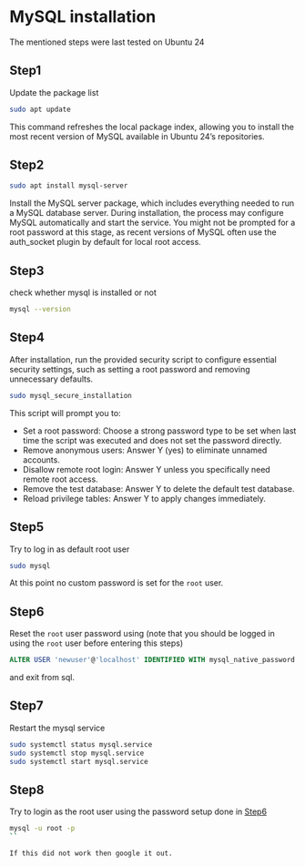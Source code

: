 # MySQL installation

The mentioned steps were last tested on Ubuntu 24

## Step1

Update the package list

``` bash
sudo apt update
```

This command refreshes the local package index, allowing you to install the most recent version of MySQL available in Ubuntu 24’s repositories.

## Step2

``` bash
sudo apt install mysql-server
```

Install the MySQL server package, which includes everything needed to run a MySQL database server. During installation, the process may configure MySQL automatically and start the service. You might not be prompted for a root password at this stage, as recent versions of MySQL often use the auth_socket plugin by default for local root access.

## Step3

check whether mysql is installed or not

``` bash
mysql --version
```

## Step4

After installation, run the provided security script to configure essential security settings, such as setting a root password and removing unnecessary defaults.

``` bash
sudo mysql_secure_installation
```

This script will prompt you to:

- Set a root password: Choose a strong password type to be set when last time the script was executed and does not set the password directly.
- Remove anonymous users: Answer Y (yes) to eliminate unnamed accounts.
- Disallow remote root login: Answer Y unless you specifically need remote root access.
- Remove the test database: Answer Y to delete the default test database.
- Reload privilege tables: Answer Y to apply changes immediately.

## Step5

Try to log in as default root user

``` bash
sudo mysql
```

At this point no custom password is set for the `root` user.

## Step6

Reset the `root` user password using (note that you should be logged in using the `root` user before entering this steps)

``` sql
ALTER USER 'newuser'@'localhost' IDENTIFIED WITH mysql_native_password BY 'password';
```

and exit from sql.

## Step7

Restart the mysql service

``` bash
sudo systemctl status mysql.service
sudo systemctl stop mysql.service
sudo systemctl start mysql.service
```

## Step8

Try to login as the root user using the password setup done in [Step6](##Step6)

``` bash
mysql -u root -p
``

If this did not work then google it out.

